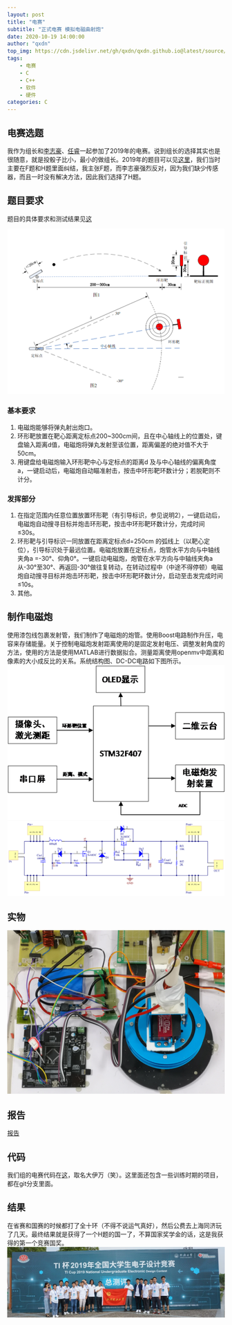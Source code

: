 ```yaml
---
layout: post
title: "电赛"
subtitle: "正式电赛 模拟电磁曲射炮"
date: 2020-10-19 14:00:00
author: "qxdn"
top_img: https://cdn.jsdelivr.net/gh/qxdn/qxdn.github.io@latest/source/images/electronicDesignContest/bg.jpg
tags: 
    - 电赛
    - C
    - C++
    - 软件
    - 硬件
categories: C
---
```



## 电赛选题
我作为组长和[李志豪](https://github.com/while0l1)、[任睿](https://github.com/renruiwhut)一起参加了2019年的电赛。说到组长的选择其实也是很随意，就是投骰子比小，最小的做组长。2019年的题目可以见[这里](https://www.nuedc-training.com.cn/index/news/details/new_id/154.html)，我们当时主要在F题和H题里面纠结，我主张F题，而李志豪强烈反对，因为我们缺少传感器，而且一时没有解决方法，因此我们选择了H题。

<!--more-->

## 题目要求
题目的具体要求和测试结果见[这](https://www.nuedc-training.com.cn/index/news/details/new_id/153)

![参考图片](/images/electronicDesignContest/problem.png)

### 基本要求
  1. 电磁炮能够将弹丸射出炮口。
  2. 环形靶放置在靶心距离定标点200~300cm间，且在中心轴线上的位置处，键盘输入距离d值，电磁炮将弹丸发射至该位置，距离偏差的绝对值不大于50cm。
  3. 用键盘给电磁炮输入环形靶中心与定标点的距离d 及与中心轴线的偏离角度a，一键启动后，电磁炮自动瞄准射击，按击中环形靶环数计分；若脱靶则不计分。

### 发挥部分
  1. 在指定范围内任意位置放置环形靶（有引导标识，参见说明2），一键启动后，电磁炮自动搜寻目标并炮击环形靶，按击中环形靶环数计分，完成时间≤30s。
  2. 环形靶与引导标识一同放置在距离定标点d=250cm 的弧线上（以靶心定位），引导标识处于最远位置。电磁炮放置在定标点，炮管水平方向与中轴线夹角a =-30°、仰角0°。一键启动电磁炮，炮管在水平方向与中轴线夹角a从-30°至30°、再返回-30°做往复转动，在转动过程中（中途不得停顿）电磁炮自动搜寻目标并炮击环形靶，按击中环形靶环数计分，启动至击发完成时间≤10s。
  3. 其他。


## 制作电磁炮
使用漆包线包裹发射管，我们制作了电磁炮的炮管。使用Boost电路制作升压，电容来存储能量。关于控制电磁炮发射距离使用的是固定发射电压、调整发射角度的方法，使用的方法是使用MATLAB进行数据拟合。测量距离使用openmv中距离和像素的大小成反比的关系。系统结构图、DC-DC电路如下图所示。
![系统结构图](/images/electronicDesignContest/structure.png)
![DC-DC](/images/electronicDesignContest/DC-DC.png)

## 实物
![railgun](/images/electronicDesignContest/railgun.jpg)

## 报告
[报告](/others/railgunReport.docx)

## 代码
我们组的电赛代码在[这](https://github.com/qxdn/BIg-Ivan)，取名大伊万（笑）。这里面还包含一些训练时期的项目，都在git分支里面。

## 结果
在省赛和国赛的时候都打了全十环（不得不说运气真好），然后公费去上海同济玩了几天。最终结果就是获得了一个H题的国一了，不算国家奖学金的话，这是我获得的第一个竞赛国奖。
![同济现场](/images/electronicDesignContest/edc.jpg)